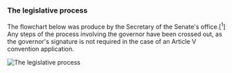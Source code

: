 ### The legislative process

The flowchart below was produce by the Secretary of the Senate's office.[<sup>1</sup>] Any steps of the process involving the governor have been crossed out, as the governor's signature is not required in the case of an Article V convention application.

![The legislative process](https://drive.google.com/uc?export=view&id=16naolvRV6gLLSXnphpGi6We4ib7B2GjN)
